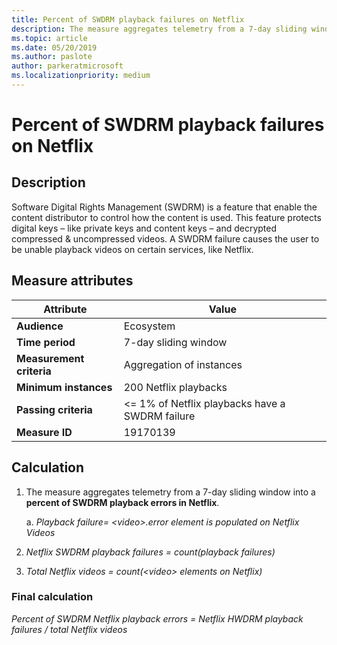 ```yaml
---
title: Percent of SWDRM playback failures on Netflix
description: The measure aggregates telemetry from a 7-day sliding window into a percent of SWDRM playback errors in Netflix
ms.topic: article
ms.date: 05/20/2019
ms.author: paslote
author: parkeratmicrosoft
ms.localizationpriority: medium
---
```


# Percent of SWDRM playback failures on Netflix

## Description

Software Digital Rights Management (SWDRM) is a feature that enable the content distributor to control how the content is used. This feature protects digital keys – like private keys and content keys – and decrypted compressed & uncompressed videos. A SWDRM failure causes the user to be unable playback videos on certain services, like Netflix.

## Measure attributes

|Attribute|Value|
|----|----|
|**Audience**|Ecosystem|
|**Time period**|7-day sliding window|
|**Measurement criteria**|Aggregation of instances|
|**Minimum instances**|200 Netflix playbacks|
|**Passing criteria**|<= 1% of Netflix playbacks have a SWDRM failure|
|**Measure ID**|19170139|

## Calculation

1. The measure aggregates telemetry from a 7-day sliding window into a **percent of SWDRM playback errors in Netflix**.

   a. *Playback failure= \<video>.error element is populated on Netflix Videos*

2. *Netflix SWDRM playback failures = count(playback failures)*
3. *Total Netflix videos = count(\<video> elements on Netflix)*

### Final calculation

*Percent of SWDRM Netflix playback errors = Netflix HWDRM playback failures / total Netflix videos*
